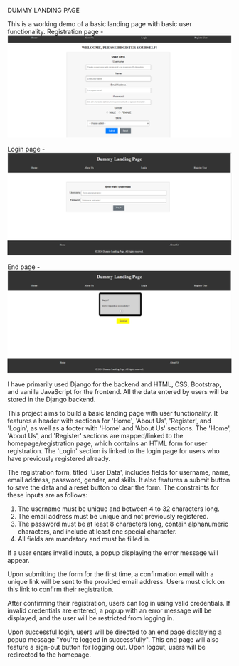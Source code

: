 DUMMY LANDING PAGE

This is a working demo of a basic landing page with basic user functionality. 
Registration page - ![](Screenshot(492).png)


Login page - ![](Screenshot(493).png)


End page - ![](Screenshot(494).png)



I have primarily used Django for the backend and HTML, CSS, Bootstrap, and vanilla JavaScript for the frontend. All the data entered by users will be stored in the Django backend.

This project aims to build a basic landing page with user functionality. It features a header with sections for 'Home', 'About Us', 'Register', and 'Login', as well as a footer with 'Home' and 'About Us' sections. The 'Home', 'About Us', and 'Register' sections are mapped/linked to the homepage/registration page, which contains an HTML form for user registration. The 'Login' section is linked to the login page for users who have previously registered already. 

The registration form, titled 'User Data', includes fields for username, name, email address, password, gender, and skills. It also features a submit button to save the data and a reset button to clear the form. The constraints for these inputs are as follows:
1. The username must be unique and between 4 to 32 characters long.
2. The email address must be unique and not previously registered.
3. The password must be at least 8 characters long, contain alphanumeric characters, and include at least one special character.
4. All fields are mandatory and must be filled in.

If a user enters invalid inputs, a popup displaying the error message will appear.

Upon submitting the form for the first time, a confirmation email with a unique link will be sent to the provided email address. Users must click on this link to confirm their registration. 

After confirming their registration, users can log in using valid credentials. If invalid credentials are entered, a popup with an error message will be displayed, and the user will be restricted from logging in.

Upon successful login, users will be directed to an end page displaying a popup message "You're logged in successfully". This end page will also feature a sign-out button for logging out. Upon logout, users will be redirected to the homepage.


